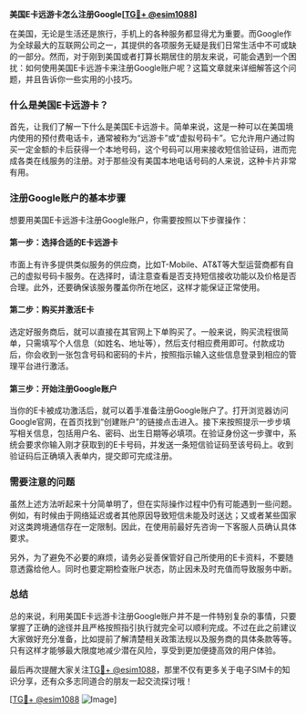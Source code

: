 **美国E卡远游卡怎么注册Google[[TG💪+ @esim1088](https://t.me/s/esim1088)]**

在美国，无论是生活还是旅行，手机上的各种服务都显得尤为重要。而Google作为全球最大的互联网公司之一，其提供的各项服务无疑是我们日常生活中不可或缺的一部分。然而，对于刚到美国或者打算长期居住的朋友来说，可能会遇到一个困扰：如何使用美国E卡远游卡来注册Google账户呢？这篇文章就来详细解答这个问题，并且告诉你一些实用的小技巧。

### 什么是美国E卡远游卡？

首先，让我们了解一下什么是美国E卡远游卡。简单来说，这是一种可以在美国境内使用的预付费电话卡，通常被称为“远游卡”或“虚拟号码卡”。它允许用户通过购买一定金额的卡后获得一个本地号码，这个号码可以用来接收短信验证码，进而完成各类在线服务的注册。对于那些没有美国本地电话号码的人来说，这种卡片非常有用。

### 注册Google账户的基本步骤

想要用美国E卡远游卡注册Google账户，你需要按照以下步骤操作：

#### 第一步：选择合适的E卡远游卡

市面上有许多提供类似服务的供应商，比如T-Mobile、AT&T等大型运营商都有自己的虚拟号码卡服务。在选择时，请注意查看是否支持短信接收功能以及价格是否合理。此外，还要确保该服务覆盖你所在地区，这样才能保证正常使用。

#### 第二步：购买并激活E卡

选定好服务商后，就可以直接在其官网上下单购买了。一般来说，购买流程很简单，只需填写个人信息（如姓名、地址等），然后支付相应费用即可。付款成功后，你会收到一张包含号码和密码的卡片，按照指示输入这些信息登录到相应的管理平台进行激活。

#### 第三步：开始注册Google账户

当你的E卡被成功激活后，就可以着手准备注册Google账户了。打开浏览器访问Google官网，在首页找到“创建账户”的链接点击进入。接下来按照提示一步步填写相关信息，包括用户名、密码、出生日期等必填项。在验证身份这一步骤中，系统会要求你输入刚才获取到的E卡号码，并发送一条短信验证码至该号码上。收到验证码后正确填入表单内，提交即可完成注册。

### 需要注意的问题

虽然上述方法听起来十分简单明了，但在实际操作过程中仍有可能遇到一些问题。例如，有时候由于网络延迟或者其他原因导致短信未能及时送达；又或者某些国家对这类跨境通信存在一定限制。因此，在使用前最好先咨询一下客服人员确认具体要求。

另外，为了避免不必要的麻烦，请务必妥善保管好自己所使用的E卡资料，不要随意透露给他人。同时也要定期检查账户状态，防止因未及时充值而导致服务中断。

### 总结

总的来说，利用美国E卡远游卡注册Google账户并不是一件特别复杂的事情，只要掌握了正确的途径并且严格按照指引执行就完全可以顺利完成。不过在此之前建议大家做好充分准备，比如提前了解清楚相关政策法规以及服务商的具体条款等等。只有这样才能够最大限度地减少潜在风险，享受到更加便捷高效的用户体验。

最后再次提醒大家关注[TG💪+ @esim1088](https://t.me/s/esim1088)，那里不仅有更多关于电子SIM卡的知识分享，还有众多志同道合的朋友一起交流探讨哦！

[[TG💪+ @esim1088](https://t.me/s/esim1088) ![Image](https://i.postimg.cc/4NQfJmqS/Snipaste-2025-05-13-00-14-12.png)]